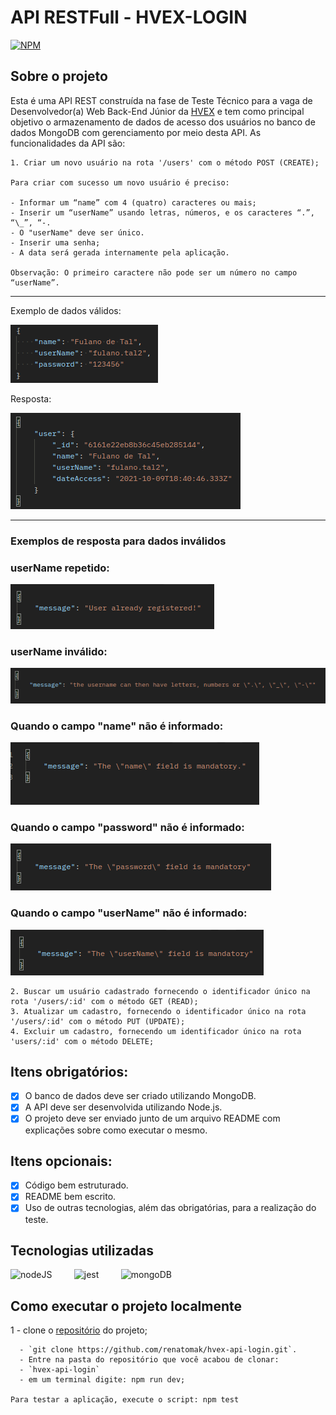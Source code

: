 # API RESTFull - HVEX-LOGIN

[![NPM](https://img.shields.io/npm/l/react)](https://github.com/renatomak/hvex-api-login/blob/main/LICENSE)

## Sobre o projeto

Esta é uma API REST construída na fase de Teste Técnico para a vaga de Desenvolvedor(a) Web Back-End Júnior da [HVEX](https://www.hvex.com.br) e tem como principal objetivo o armazenamento de dados de acesso dos usuários no banco de dados MongoDB com gerenciamento por meio desta API.
As funcionalidades da API são:

    1. Criar um novo usuário na rota '/users' com o método POST (CREATE);

    Para criar com sucesso um novo usuário é preciso:

    - Informar um “name” com 4 (quatro) caracteres ou mais;
    - Inserir um “userName” usando letras, números, e os caracteres “.”, “\_”, “-.
    - O "userName" deve ser único.
    - Inserir uma senha;
    - A data será gerada internamente pela aplicação.

    Observação: O primeiro caractere não pode ser um número no campo “userName”.
---
<div>
        <p>Exemplo de dados válidos: </p>
    <img alt="layout" title="#layout Home" src="asserts/input.png" />
    <br />
        <p>Resposta: </p>
    <img alt="layout" title="#layout Home" src="asserts/output.png" />
</div>

---

### Exemplos de resposta para dados inválidos

### userName repetido:

<img src="asserts/output-erro1.png" alt="error" style="max-width:100%;" />

### userName inválido:

<img src="asserts/output-erro2.png" alt="error" style="max-width:100%;" />

### Quando o campo "name" não é informado:

<img src="asserts/output-erro3.png" alt="error" style="max-width:100%;" />

### Quando o campo "password" não é informado:

<img src="asserts/output-erro4.png" alt="error" style="max-width:100%;" />

### Quando o campo "userName" não é informado:

<img src="asserts/output-erro5.png" alt="error" style="max-width:100%;" />

    2. Buscar um usuário cadastrado fornecendo o identificador único na rota '/users/:id' com o método GET (READ);
    3. Atualizar um cadastro, fornecendo o identificador único na rota '/users/:id' com o método PUT (UPDATE);
    4. Excluir um cadastro, fornecendo um identificador único na rota 'users/:id' com o método DELETE;

## Itens obrigatórios:

- [x] O banco de dados deve ser criado utilizando MongoDB.
- [x] A API deve ser desenvolvida utilizando Node.js.
- [x] O projeto deve ser enviado junto de um arquivo README com explicações sobre como
      executar o mesmo.

## Itens opcionais:

- [x] Código bem estruturado.
- [x] README bem escrito.
- [x] Uso de outras tecnologias, além das obrigatórias, para a realização do teste.

## Tecnologias utilizadas

<img src="https://cdn.icon-icons.com/icons2/2415/PNG/512/nodejs_plain_logo_icon_146409.png" alt="nodeJS" width="40" height="40" style="max-width:100%;" /> &nbsp; &nbsp; &nbsp; &nbsp;
<img src="https://cdn.icon-icons.com/icons2/2107/PNG/512/file_type_jest_icon_130514.png" alt="jest" width="40" height="40" style="max-width:100%;" /> &nbsp; &nbsp; &nbsp; &nbsp;
<img src="https://cdn.icon-icons.com/icons2/2415/PNG/512/mongodb_original_wordmark_logo_icon_146425.png" alt="mongoDB" width="40" height="40" style="max-width:100%;" /> &nbsp; &nbsp; &nbsp; &nbsp;

<!-- ## Implantação em produção

<img src="https://cdn.icon-icons.com/icons2/2415/PNG/512/heroku_plain_wordmark_logo_icon_146480.png" alt="heroku" width="40" height="40" style="max-width:100%;" /> &nbsp; &nbsp; &nbsp; &nbsp; -->

## Como executar o projeto localmente

1 - clone o [repositório](https://github.com/renatomak/hvex-api-login.git) do projeto;

      - `git clone https://github.com/renatomak/hvex-api-login.git`.
      - Entre na pasta do repositório que você acabou de clonar:
      - `hvex-api-login`
      - em um terminal digite: npm run dev;

    Para testar a aplicação, execute o script: npm test
